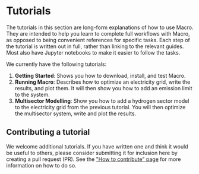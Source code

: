 # Tutorials

The tutorials in this section are long-form explanations of how to use Macro. They are intended to help you learn to complete full workflows with Macro, as opposed to being convenient references for specific tasks. Each step of the tutorial is written out in full, rather than linking to the relevant guides. Most also have Jupyter notebooks to make it easier to follow the tasks.

We currently have the following tutorials:

1. **Getting Started**: Shows you how to download, install, and test Macro.
2. **Running Macro**: Describes how to optimize an electricity grid, write the results, and plot them. It will then show you how to add an emission limit to the system.
3. **Multisector Modelling**: Show you how to add a hydrogen sector model to the electricity grid from the previous tutorial. You will then optimize the multisector system, write and plot the results.

## Contributing a tutorial

We welcome additional tutorials. If you have written one and think it would be useful to others, please consider submitting it for inclusion here by creating a pull request (PR). See the ["How to contribute" page](@ref "How to contribute guide") for more information on how to do so.
